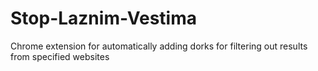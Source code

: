 # Stop-Laznim-Vestima
 Chrome extension for automatically adding dorks for filtering out results from specified websites
